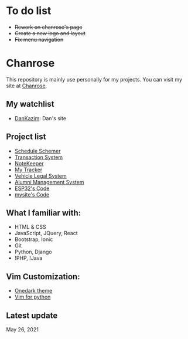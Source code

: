 ﻿# To do list
- ~~Rework on chanrose's page~~
- ~~Create a new logo and layout~~
- ~~Fix menu navigation~~


# Chanrose

This repository is mainly use personally for my projects. You can visit my site at [Chanrose](https://chanrose.cor.run).

## My watchlist

- [DanKazim](https://github.com/dankazim): Dan's site

## Project list

- [Schedule Schemer](https://github.com/chanrose/scheduleschemer)
- [Transaction System](https://github.com/chanrose/transactionsystem)
- [NoteKeeper](https://github.com/chanrose/notebook)
- [My Tracker](https://on-tracker.vercel.app)
- [Vehicle Legal System](https://vls.vercel.app/)
- [Alumni Management System](https://alumni0311.herokuapp.com/)
- [ESP32's Code](https://github.com/chanrose/esp32/)
- [mysite's Code](https://github.com/chanrose/mysite)

## What I familiar with:
- HTML & CSS
- JavaScript, JQuery, React
- Bootstrap, Ionic
- Git
- Python, Django
- !PHP, !Java 

## Vim Customization:
- [Onedark theme](https://github.com/joshdick/onedark.vim)
- [Vim for python](https://gist.github.com/miguelgrinberg/527bb5a400791f89b3c4da4bd61222e4/)

## Latest update
May 26, 2021
